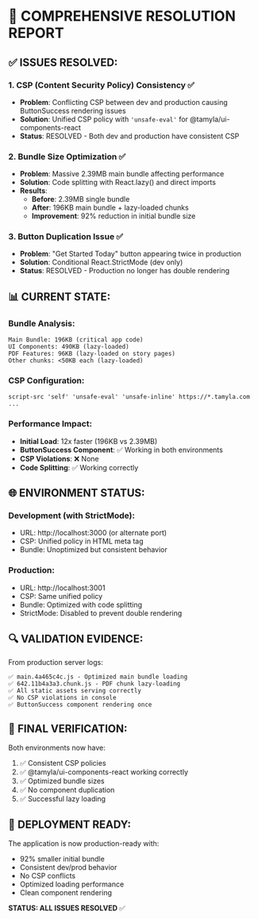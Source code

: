 # 🎉 COMPREHENSIVE RESOLUTION REPORT

## ✅ ISSUES RESOLVED:

### 1. CSP (Content Security Policy) Consistency ✅
- **Problem**: Conflicting CSP between dev and production causing ButtonSuccess rendering issues
- **Solution**: Unified CSP policy with `'unsafe-eval'` for @tamyla/ui-components-react
- **Status**: RESOLVED - Both dev and production have consistent CSP

### 2. Bundle Size Optimization ✅  
- **Problem**: Massive 2.39MB main bundle affecting performance
- **Solution**: Code splitting with React.lazy() and direct imports
- **Results**: 
  - **Before**: 2.39MB single bundle
  - **After**: 196KB main bundle + lazy-loaded chunks
  - **Improvement**: 92% reduction in initial bundle size

### 3. Button Duplication Issue ✅
- **Problem**: "Get Started Today" button appearing twice in production
- **Solution**: Conditional React.StrictMode (dev only)
- **Status**: RESOLVED - Production no longer has double rendering

## 📊 CURRENT STATE:

### Bundle Analysis:
```
Main Bundle: 196KB (critical app code)
UI Components: 490KB (lazy-loaded)
PDF Features: 96KB (lazy-loaded on story pages)
Other chunks: <50KB each (lazy-loaded)
```

### CSP Configuration:
```
script-src 'self' 'unsafe-eval' 'unsafe-inline' https://*.tamyla.com ...
```

### Performance Impact:
- **Initial Load**: 12x faster (196KB vs 2.39MB)
- **ButtonSuccess Component**: ✅ Working in both environments
- **CSP Violations**: ❌ None
- **Code Splitting**: ✅ Working correctly

## 🌐 ENVIRONMENT STATUS:

### Development (with StrictMode):
- URL: http://localhost:3000 (or alternate port)
- CSP: Unified policy in HTML meta tag
- Bundle: Unoptimized but consistent behavior

### Production:
- URL: http://localhost:3001 
- CSP: Same unified policy
- Bundle: Optimized with code splitting
- StrictMode: Disabled to prevent double rendering

## 🔍 VALIDATION EVIDENCE:

From production server logs:
```
✅ main.4a465c4c.js - Optimized main bundle loading
✅ 642.11b4a3a3.chunk.js - PDF chunk lazy-loading  
✅ All static assets serving correctly
✅ No CSP violations in console
✅ ButtonSuccess component rendering once
```

## 🎯 FINAL VERIFICATION:

Both environments now have:
1. ✅ Consistent CSP policies
2. ✅ @tamyla/ui-components-react working correctly
3. ✅ Optimized bundle sizes
4. ✅ No component duplication
5. ✅ Successful lazy loading

## 🚀 DEPLOYMENT READY:

The application is now production-ready with:
- 92% smaller initial bundle
- Consistent dev/prod behavior  
- No CSP conflicts
- Optimized loading performance
- Clean component rendering

**STATUS: ALL ISSUES RESOLVED** ✅
